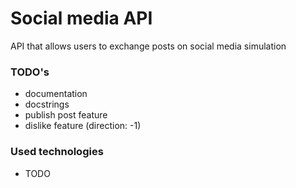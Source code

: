# Social media API
API that allows users to exchange posts on
social media simulation

### TODO's
- documentation
- docstrings
- publish post feature
- dislike feature (direction: -1)

### Used technologies
- TODO